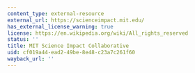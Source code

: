```yaml
---
content_type: external-resource
external_url: https://scienceimpact.mit.edu/
has_external_license_warning: true
license: https://en.wikipedia.org/wiki/All_rights_reserved
status: ''
title: MIT Science Impact Collaborative
uid: cf019a44-ead2-49be-8e48-c23a7c261f60
wayback_url: ''
---
```

